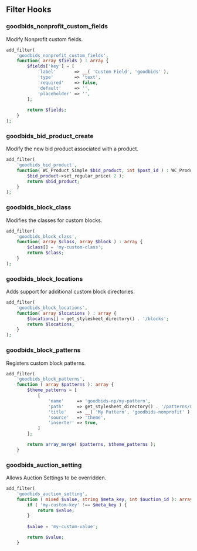 ## Filter Hooks

### goodbids_nonprofit_custom_fields

Modify Nonprofit custom fields.

```php
add_filter(
	'goodbids_nonprofit_custom_fields',
	function( array $fields ) : array {
		$fields['key'] = [
			'label'       => __( 'Custom Field', 'goodbids' ),
			'type'        => 'text',
			'required'    => false,
			'default'     => '',
			'placeholder' => '',
		];
		
		return $fields;
	}
);
```
### goodbids_bid_product_create

Modify the new bid product associated with a product.

```php
add_filter(
	'goodbids_bid_product',
	function( WC_Product_Simple $bid_product, int $post_id ) : WC_Product_Simple {
		$bid_product->set_regular_price( 2 );
		return $bid_product;
	}
);
```

### goodbids_block_class

Modifies the classes for custom blocks.

```php
add_filter(
	'goodbids_block_class',
	function( array $class, array $block ) : array {
		$class[] = 'my-custom-class';
		return $class;
	}
);
```
### goodbids_block_locations

Adds support for additional custom block directories.

```php
add_filter(
	'goodbids_block_locations',
	function( array $locations ) : array {
		$locations[] = get_stylesheet_directory() . '/blocks';
		return $locations;
	}
);
```

### goodbids_block_patterns

Registers custom block patterns.

```php
add_filter(
	'goodbids_block_patterns',
	function ( array $patterns ): array {
		$theme_patterns = [
			[
				'name'     => 'goodbids-np/my-pattern',
				'path'     => get_stylesheet_directory() . '/patterns/my-pattern.php',
				'title'    => __( 'My Pattern', 'goodbids-nonprofit' ),
				'source'   => 'theme',
				'inserter' => true,
			]
		];

		return array_merge( $patterns, $theme_patterns );
	}
```

### goodbids_auction_setting

Allows Auction Settings to be overridden.

```php
add_filter(
	'goodbids_auction_setting',
	function ( mixed $value, string $meta_key, int $auction_id ): array {
		if ( 'my-custom-key' !== $meta_key ) {
			return $value;
		}
		
		$value = 'my-custom-value';

		return $value;
	}
```
